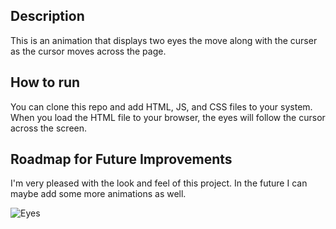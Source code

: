 ## Description

This is an animation that displays two eyes the move along with the curser as the cursor moves across the page.

## How to run

You can clone this repo and add HTML, JS, and CSS files to your system. When you load the HTML file to your browser,
the eyes will follow the cursor across the screen.

## Roadmap for Future Improvements

I'm very pleased with the look and feel of this project. In the future I can maybe add some more animations as well.

![Eyes](https://user-images.githubusercontent.com/106566230/185215131-f66d0c83-990f-4e5c-8c7e-90dc063f43e1.png)

